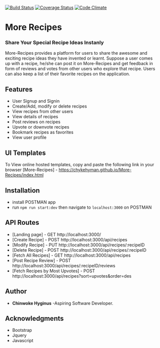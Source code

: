 [![Build Status](https://travis-ci.org/chykehyman/More-Recipes.svg?branch=fix_code_climate)](https://travis-ci.org/chykehyman/More-Recipes)
[![Coverage Status](https://coveralls.io/repos/github/chykehyman/More-Recipes/badge.svg?branch=fix_code_climate)](https://coveralls.io/github/chykehyman/More-Recipes?branch=fix_code_climate)
[![Code Climate](https://codeclimate.com/github/chykehyman/More-Recipes/badges/gpa.svg)](https://codeclimate.com/github/chykehyman/More-Recipes)

# More Recipes
### Share Your Special Recipe Ideas Instanly
More-Recipes provides a platform for users to share the awesome and exciting recipe ideas they
have invented or learnt. Suppose a user comes up with a recipe, he/she can post it on
More-Recipes and get feedback in form of reviews and votes from other users who explore that
recipe. Users can also keep a list of their favorite recipes on the application.

## Features
- User Signup and Signin
- Create/Add, modify or delete recipes
- View recipes from other users
- View details of recipes
- Post reviews on recipes
- Upvote or downvote recipes
- Bookmark recipes as favorites
- View user profile

## UI Templates
To View online hosted templates, copy and paste the following link in your browser
[More-Recipes] - https://chykehyman.github.io/More-Recipes/index.html 

## Installation
- install POSTMAN app
- run `npm run start:dev` then navigate to `localhost:3000` on POSTMAN

## API Routes
* [Landing page] - GET http://localhost:3000/
* [Create Recipe] - POST http://localhost:3000/api/recipes
* [Modify Recipe] - PUT http://localhost:3000/api/recipes/:recipeID
* [Delete Recipe] - POST http://localhost:3000/api/recipes/:recipeID
* [Fetch All Recipes] - GET http://localhost:3000/api/recipes
* [Post Recipe Review] - POST http://localhost:3000/api/recipes/:recipeID/reviews
* [Fetch Recipes by Most Upvotes] - POST http://localhost:3000/api/recipes?sort=upvotes&order=des

## Author
* **Chinwoke Hyginus** -Aspiring Software Developer.

## Acknowledgments
* Bootstrap
* Jquery
* Javascript